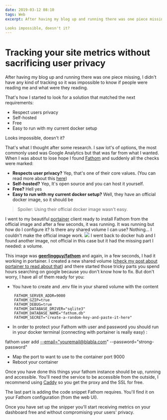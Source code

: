 ```yaml
---
date: 2019-03-12 08:10
tags: Web
excerpt: After having my blog up and running there was one piece missing, I didn't have any kind of tracking so it was impossible to know if people were reading me and what were they reading.

Looks impossible, doesn't it?
---
```

# Tracking your site metrics without sacrificing​ user privacy

After having my blog up and running there was one piece missing, I didn't have any kind of tracking so it was impossible to know if people were reading me and what were they reading.

That's how I started to look for a solution that matched the next requirements:

- Respect users privacy
- Self-hosted
- Free
- Easy to run with my current docker setup

Looks impossible, doesn't it?

That's what I thought after some research. I saw lot's of options, the most commonly used was Google Analytics but that was far from what I wanted. When I was about to lose hope I found [Fathom](https://usefathom.com) and suddenly all the checks were marked:

- **Respects user privacy?** Yep, that's one of their core values. (You can read more about this [here](https://usefathom.com/data/))
- **Self-hosted?** Yep, It's open source and you can host it yourself.
- **Free?** Hell yes
- **Easy to run with my current docker setup?** Well, they have an official docker image, so it should be

> Spoiler: Using their official docker image wasn't easy.

I went to my beautiful [portainer](https://blog.bitomule.com/using-portainer-to-manage-container-station/) client ready to install Fathom from the official image and after a few seconds, it was running. It was running but how do I configure it? Is there any shared volume I can use? Nothing... I couldn't make the official image work.
![](/content/images/2019/03/200.gif)
 I went back to docker hub and I found another image, not official in this case but it had the missing part I needed: a volume.

This image was **[geerlingguy/fathom](https://hub.docker.com/r/geerlingguy/fathom)** and again, in a few seconds, I had it working in portainer. I created a new shared volume ([check my post about portainer to read about that](https://blog.bitomule.com/using-portainer-to-manage-container-station/)) and there started those tricky parts you spend hours searching on google because you don't know how to fix. But don't worry, I have all of them ready for you:

- You have to create and .env file in your shared volume with the content

```
    FATHOM_SERVER_ADDR=9000
    FATHOM_GZIP=true
    FATHOM_DEBUG=true
    FATHOM_DATABASE_DRIVER="sqlite3"
    FATHOM_DATABASE_NAME="fathom.db"
    FATHOM_SECRET="create-a-random-key-and-paste-it-here"
```

- In order to protect your Fathom with user and password you should run in your docker terminal (connecting with portainer is really easy) :

fathom user add [--email="youremail@blabla.com](--email="youremail@blabla.com)" --password="strong-password"

- Map the port to want to use to the container port 9000
- Reboot your container

Once you have done this things your fathom instance should be up, running and accessible. You'll need the service to be accessible from the outside, I recommend using [Caddy](https://blog.bitomule.com/running-a-website-from-your-qnap-nas/) so you get the proxy and the SSL for free.

The last part is adding the code snippet Fathom requires. You'll find it on your Fathom configuration (from the web UI).

Once you have set up the snipper you'll start receiving metrics on your dashboard free and without compromising your users' privacy.
